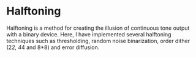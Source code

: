 # Halftoning
Halftoning is a method for creating the illusion of continuous tone output with a binary device. Here, I have implemented several halftoning techniques such as thresholding, random noise binarization, order dither (2*2, 4*4 and 8*8) and error diffusion.
